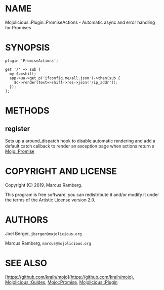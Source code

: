 # NAME

Mojolicious::Plugin::PromiseActions - Automatic async and error handling for Promises

# SYNOPSIS

    plugin 'PromiseActions';

    get '/' => sub {
      my $c=shift;
      app->ua->get_p('ifconfig.me/all.json')->then(sub {
        $c->render(text=>shift->res->json('/ip_addr'));
      });
    };

# METHODS

## register

Sets up a around\_dispatch hook to disable automatic rendering and
add a default catch callback to render an exception page when
actions return a [Mojo::Promise](https://metacpan.org/pod/Mojo::Promise)

# COPYRIGHT AND LICENSE

Copyright (C) 2019, Marcus Ramberg.

This program is free software, you can redistribute it and/or modify it under
the terms of the Artistic License version 2.0.

# AUTHORS

Joel Berger, `jberger@mojolicious.org`

Marcus Ramberg, `marcus@mojolicious.org`

# SEE ALSO

[https://github.com/kraih/mojo](https://github.com/kraih/mojo), [Mojolicious::Guides](https://metacpan.org/pod/Mojolicious::Guides),
[Mojo::Promise](https://metacpan.org/pod/Mojo::Promise), [Mojolicious::Plugin](https://metacpan.org/pod/Mojolicious::Plugin)
